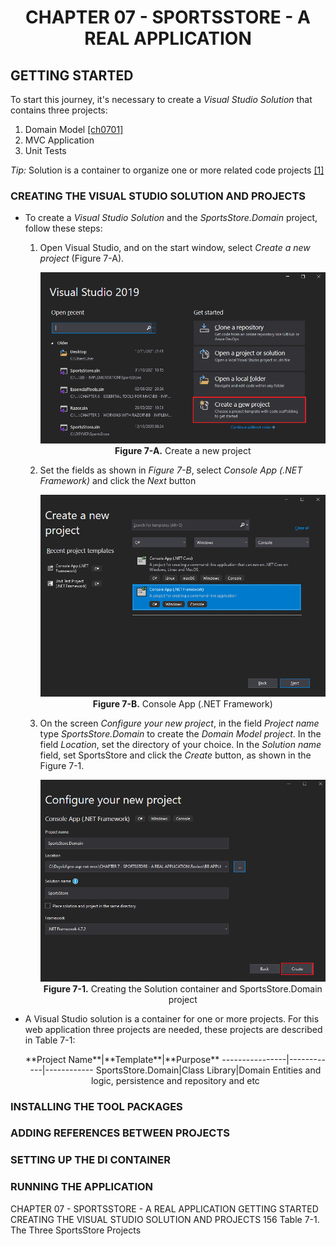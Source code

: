 <h1 align="center">
    CHAPTER 07 - SPORTSSTORE - A REAL APPLICATION
</h1>

## GETTING STARTED
To start this journey, it's necessary to create a *Visual Studio Solution* that contains three projects: 
1. Domain Model [[ch0701]](Issues/ch0701-domain-model.md)
2. MVC Application
3. Unit Tests  

*Tip:* Solution is a container to organize one or more related code projects [[1]](https://docs.microsoft.com/en-us/visualstudio/get-started/tutorial-projects-solutions?view=vs-2022)  

### CREATING THE VISUAL STUDIO SOLUTION AND PROJECTS
* To create a *Visual Studio Solution* and the *SportsStore.Domain* project, follow these steps:
    1. Open Visual Studio, and on the start window, select *Create a new project* (Figure 7-A).
        <p align="center">
            <img src="ch07-Pictures/Figure 7-A.png" /><br />
            <b>Figure 7-A.</b> Create a new project
        </p>  
    2. Set the fields as shown in *Figure 7-B*, select *Console App (.NET Framework)* and click the *Next* button
        <p align="center">
            <img src="ch07-Pictures/Figure 7-B.png" /><br />
            <b>Figure 7-B.</b> Console App (.NET Framework)
        </p>  
    3. On the screen *Configure your new project*, in the field *Project name* type *SportsStore.Domain* to create the *Domain Model project*. In the field *Location*, set the directory of your choice. In the *Solution name* field, set SportsStore and click the *Create* button, as shown in the Figure 7-1.
        <p align="center">
            <img src="ch07-Pictures/Figure 7-1.png" /><br />
            <b>Figure 7-1.</b> Creating the Solution container and SportsStore.Domain project
        </p>  

* A Visual Studio solution is a container for one or more projects. For this web application three projects are needed, these projects are described in Table 7-1:  
    <p align="center">
    **Project Name**|**Template**|**Purpose**
    ----------------|------------|------------
    SportsStore.Domain|Class Library|Domain Entities and logic, persistence and repository and etc
    </p>
    
### INSTALLING THE TOOL PACKAGES
### ADDING REFERENCES BETWEEN PROJECTS
### SETTING UP THE DI CONTAINER
### RUNNING THE APPLICATION

CHAPTER 07 - SPORTSSTORE - A REAL APPLICATION
    GETTING STARTED
        CREATING THE VISUAL STUDIO SOLUTION AND PROJECTS 156
            Table 7-1. The Three SportsStore Projects
